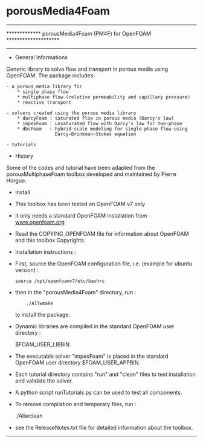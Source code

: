 # porousMedia4Foam

**************************************************************************
************* porousMedia4Foam (PM4F) for OpenFOAM ********************
**************************************************************************

* General Informations

Generic library to solve flow and transport in porous media using OpenFOAM.
The package includes:

    - a porous media library for
        * single phase flow
        * multiphase flow (relative permeability and capillary pressure)
        * reactive transport

    - solvers created using the porous media library
        * darcyFoam : saturated flow in porous media (Darcy's law)
        * impesFoam : unsaturated flow with Darcy's law for two-phase
        * dbsFoam   : hybrid-scale modeling for single-phase flow using
                      Darcy-Brinkman-Stokes equation

    - tutorials

* History

Some of the codes and tutorial have been adapted from the porousMultiphaseFoam
toolbox developed and maintained by Pierre Horgue.

* Install

- This toolbox has been tested on OpenFOAM v7 only

- It only needs a standard OpenFOAM installation from www.openfoam.org


- Read the COPYING_OPENFOAM file for information about OpenFOAM and this
  toolbox Copyrights.

* Installation instructions :

- First, source the OpenFOAM configuration file, i.e. (example for ubuntu
  version) :

  	  source /opt/openfoamv7/etc/bashrc

- then in the "porousMedia4Foam" directory, run :

       	  ./Allwmake

  to install the package.

- Dynamic libraries are compiled in the standard OpenFOAM user directory :

  $FOAM_USER_LIBBIN

- The executable solver "impesFoam" is placed in the standard OpenFOAM user
  directory $FOAM_USER_APPBIN.

- Each tutorial directory contains "run" and "clean" files to test installation
  and validate the solver.

- A python script runTutorials.py can be used to test all components.

- To remove compilation and temporary files, run :

	./Allwclean

- see the ReleaseNotes.txt file for detailed information about the toolbox.

********************************************************************************
